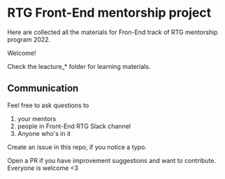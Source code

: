 # RTG Front-End mentorship project

Here are collected all the materials for Fron-End track of RTG mentorship program 2022.

Welcome! 

Check the leacture_* folder for learning materials.

## Communication

Feel free to ask questions to 
1) your mentors 
2) people in Front-End RTG Slack channel 
3) Anyone who's in it

Create an issue in this repo, if you notice a typo. 

Open a PR if you have improvement suggestions and want to contribute. Everyone is welcome <3
